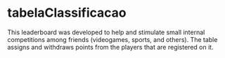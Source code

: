 # tabelaClassificacao
This leaderboard was developed to help and stimulate small internal competitions among friends (videogames, sports, and others). The table assigns and withdraws points from the players that are registered on it. 
